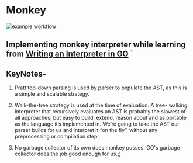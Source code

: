 # Monkey
![example workflow](https://github.com/Revolyssup/monkey/actions/workflows/test.yml/badge.svg)

## Implementing monkey interpreter while learning from [Writing an Interpreter in GO](https://1lib.in/book/2927612/f54145) `
## KeyNotes-
1. Pratt top-down parsing is used by parser to populate the AST, as this is a simple and scalable strategy.
2. Walk-the-tree strategy is used at the time of evaluation. A tree-
walking interpreter that recursively evaluates an AST is probably the slowest of all approaches,
but easy to build, extend, reason about and as portable as the language it’s implemented in. We’re going to take the AST our parser
builds for us and interpret it “on the fly”, without any preprocessing or compilation step.

3. No garbage collector of its own does monkey posses. GO's garbage collector does the job good enough for us.;)
